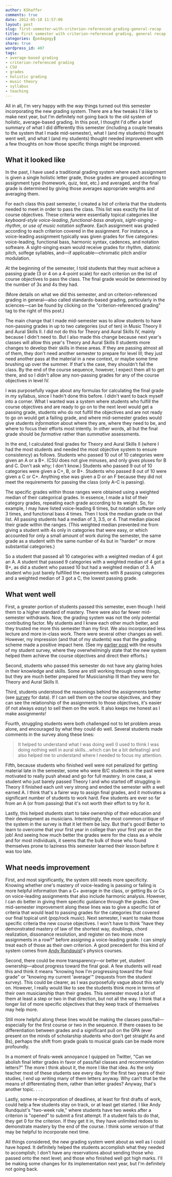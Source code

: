 ```yaml
---
author: KShaffer
comments: true
date: 2012-05-10 11:57:09
layout: post
slug: first-semester-with-criterion-referenced-grading-general-recap
title: First semester with criterion-referenced grading, general recap
categories: [pedagogy]
share: true
wordpress_id: 407
tags:
- average-based grading
- criterion-referenced grading
- CSU
- grades
- holistic grading
- music theory
- syllabus
- teaching
---
```


All in all, I'm very happy with the way things turned out this semester incorporating the new grading system. There are a few tweaks I'd like to make next year, but I'm definitely not going back to the old system of holistic, average-based grading. In this post, I thought I'd offer a brief summary of what I did differently this semester (including a couple tweaks to the system that I made mid-semester), what I (and my students) thought went well, and what I (and my students) thought needed improvement with a few thoughts on how those specific things might be improved.



## What it looked like



In the past, I have used a traditional grading system where each assignment is given a single holistic letter grade, those grades are grouped according to assignment type (homework, quiz, test, etc.) and averaged, and the final grade is determined by giving those averages appropriate weights and averaging them.

For each class this past semester, I created a list of criteria that the students needed to meet in order to pass the class. This list was exactly the list of course objectives. These criteria were essentially topical categories like _keyboard-style voice-leading_, _functional-bass analysis_, _sight-singing – rhythm_, or _use of music notation software_. Each assignment was graded according to each criterion covered in the assignment. For instance, a voice-leading assignment typically was given grades for five categories: voice-leading, functional bass, harmonic syntax, cadences, and notation software. A sight-singing exam would receive grades for rhythm, diatonic pitch, solfege syllables, and—if applicable—chromatic pitch and/or modulation.

At the beginning of the semester, I told students that they must achieve a passing grade (3 or 4 on a 4-point scale) for each criterion on the list of course objectives to pass the class. The final grade would be determined by the number of 3s and 4s they had.

(More details on what we did this semester, and on criterion-referenced grading in general—also called standards-based grading, particularly in the sciences—can be found by clicking on the "criterion-referenced grading" tag to the right of this post.)

The main change that I made mid-semester was to allow students to have non-passing grades in up to two categories (out of ten) in Music Theory II and Aural Skills II. I did not do this for Theory and Aural Skills IV, mainly because I didn't need to. But I also made this change because next year's classes will allow this year's Theory and Aural Skills II students more changes to develop their skills in these areas. If they are passing almost all of them, they don't need another semester to prepare for level III; they just need another pass at the material in a new context, or maybe some time brushing up over the summer. If that's the case, they shouldn't fail the class. By the end of the course sequence, however, I expect them all to get there, and so I didn't allow any non-passing grades for any of the course objectives in level IV.

I was purposefully vague about any formulas for calculating the final grade in my syllabus, since I hadn't done this before. I didn't want to back myself into a corner. What I wanted was a system where students who fulfill the course objectives and are ready to go on to the next level would get a passing grade, students who do not fulfill the objectives and are not ready to go on would get a failing grade, and where mid-semester grades would give students _information_ about where they are, where they need to be, and where to focus their efforts most intently. In other words, all but the final grade should be _formative_ rather than _summative_ assessments.

In the end, I calculated final grades for Theory and Aural Skills II (where I had the most students and needed the most objective system to ensure consistency) as follows. Students who passed 10 out of 10 categories were given an A or a B+. (CSU does not give minuses, and only gives pluses for B and C. Don't ask why; I don't know.) Students who passed 9 out of 10 categories were given a C+, B, or B+. Students who passed 8 out of 10 were given a C or C+. Anything else was given a D or an F because they did not meet the requirements for passing the class (only A–C is passing).

The specific grades within those ranges were obtained using a weighted median of their categorical grades. In essence, I made a list of their category grades, repeating each grade according to its weight. So, for example, I may have listed voice-leading 6 times, but notation software only 3 times, and functional bass 4 times. Then I took the median grade on that list. All passing students had a median of 3, 3.5, or 4. That median placed their grade within the ranges. (This weighted median prevented me from giving a student with 4s only in categories that were easy, or which accounted for only a small amount of work during the semester, the same grade as a student with the same number of 4s but in "harder" or more substantial categories.)

So a student that passed all 10 categories with a weighted median of 4 got an A. A student that passed 9 categories with a weighted median of 4 got a B+, as did a student who passed 10 but had a weighted median of 3. A student who just barely fulfilled the requirements with 8 passing categories and a weighted median of 3 got a C, the lowest passing grade.



## What went well



First, a greater portion of students passed this semester, even though I held them to a higher standard of mastery. There were also far fewer mid-semester withdrawls. Now, the grading system was not the only potential contributing factor. My students and I knew each other much better, and they trusted me more this semester than my first. We also incorporated less lecture and more in-class work. There were several other changes as well. However, my impression (and that of my students) was that the grading scheme made a positive impact here. (See my [earlier post](/2012/05/student-feedback-on-criterion-referenced-grading/) with the results of my student survey, where they overwhelmingly state that the new system helped them achieve the course objectives and direct their efforts.)

Second, students who passed this semester do not have any glaring holes in their knowledge and skills. Some are still working through some things, but they are much better prepared for Musicianship III than they were for Theory and Aural Skills II.

Third, students understood the reasonings behind the assignments better (see [survey](/2012/05/student-feedback-on-criterion-referenced-grading/) for data). If I can sell them on the course objectives, and they can see the relationship of the assignments to those objectives, it's easier (if not always _easy_) to sell them on the work. It also keeps me honest as I make assignments!

Fourth, struggling students were both challenged not to let problem areas alone, and encouraged by what they could do well. Several students made comments in the survey along these lines:



> It helped to understand what I was doing well (I used to think I was doing nothing well in aural skills...which can be a bit defeating) and also helped me to understand where I needed to focus my attention.



Fifth, because students who finished well were not penalized for getting material late in the semester, some who were B/C students in the past were motivated to really push ahead and go for full mastery. In one case, a student who just barely passed Theory I and who started off struggling in Theory II finished each unit very strong and ended the semester with a well earned A. I think that's a fairer way to assign final grades, and it motivates a significant number of students to work hard. Few students are ever so far from an A (or from passing) that it's not worth their effort to try for it.

Lastly, this helped students start to take ownership of their education and their development as musicians. Interestingly, the most common critique of the system in the survey is that it let them be lazy. But that's good! Better to learn to overcome that your first year in college than your first year on the job! And seeing how much better the grades were for the class as a whole and for most individuals, it seems that the bulk of those who found themselves prone to laziness this semester learned their lesson before it was too late.



## What needs improvement



First, and most significantly, the system still needs more specificity. Knowing whether one's mastery of voice-leading is passing or failing is more helpful information than a C+ average in the class, or getting Bs or Cs on voice-leading assignments that also include harmonic analysis. However, I can do better in giving them specific guidance through the grades. One mid-semester improvement along these lines was to give a specific list of criteria that would lead to passing grades for the categories that covered our final topical unit (pop/rock music). Next semester, I want to make those specific criteria the new course objectives. I won't have to think "have they demonstrated mastery of law of the shortest way, doublings, chord realization, dissonance resolution, and register on two more more assignments in a row?" before assigning a voice-leading grade. I can simply treat each of those as their own criterion. A good precedent for this kind of system comes from [Andy Rundquist](http://arundquist.wordpress.com/2011/02/20/flipped-sbg-with-voice-so-far/)'s physics courses.

Second, there could be more transparency—or better yet, student ownership—about progress toward the final goal. A few students will read this and think it means "knowing how I'm progressing toward the final grade" or "knowing my current 'average'" (requests from the student survey). This could be clearer, as I was purposefully vague about this early on. However, I really would like to see the students think more in terms of their own musicianship than their grades. This semester moved a lot of them at least a step or two in that direction, but not all the way. I think that a longer list of more specific objectives that they keep track of themselves may help more.

Still more helpful along these lines would be making the classes pass/fail—especially for the first course or two in the sequence. If there ceases to be differentiation between grades and a significant pull on the GPA (ever present on the minds of scholarship students who don't get straight As and Bs), perhaps the shift from grade goals to musical goals can be made more profoundly.

In a moment of finals-week annoyance I quipped on Twitter, "Can we abolish final letter grades in favor of pass/fail classes and recommendation letters?" The more I think about it, the more I like that idea. As the only teacher most of these students see every day for the first two years of their studies, I end up writing many of them letters anyway. Why can't that be the means of differentiating them, rather than letter grades? Anyway, that's another topic. . . .

Lastly, some re-incorporation of deadlines, at least for first drafts of work, could help a few students stay on track, or at least get started. I like Andy Rundquist's "two-week rule," where students have two weeks after a criterion is "opened" to submit a first attempt. If a student fails to do that, they get 0 for the criterion. If they get it in, they have unlimited redoes to demonstrate mastery by the end of the course. I think some version of that may be helpful to incorporate next time.

All things considered, the new grading system went about as well as I could have hoped. It definitely helped the students accomplish what they needed to accomplish; I don't have any reservations about sending those who passed onto the next level; and those who finished well got high marks. I'll be making some changes for its implementation next year, but I'm definitely not going back.
